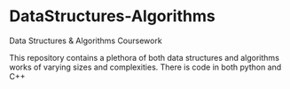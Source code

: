 # DataStructures-Algorithms
Data Structures &amp; Algorithms Coursework

This repository contains a plethora of both data structures and algorithms works of varying sizes and complexities. There is code in both python and C++

